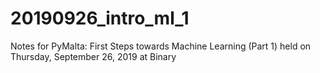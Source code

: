 # 20190926_intro_ml_1
Notes for PyMalta: First Steps towards Machine Learning (Part 1) held on Thursday, September 26, 2019 at Binary 
